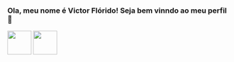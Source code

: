 ### Ola, meu nome é Victor Flórido! Seja bem vinndo ao meu perfil 👋

<!--
**Strutf/Strutf** is a ✨ _special_ ✨ repository because its `README.md` (this file) appears on your GitHub profile.

Here are some ideas to get you started:

- 🔭 I’m currently working on ...
- 🌱 I’m currently learning ...
- 👯 I’m looking to collaborate on ...
- 🤔 I’m looking for help with ...
- 💬 Ask me about ...
- 📫 How to reach me: ...
- 😄 Pronouns: ...
- ⚡ Fun fact: ...
-->
<div>
  <img height="54cm" src="https://img.shields.io/badge/LinkedIn-0077B5?style=for-the-badge&logo=linkedin&logoColor=white"/>
  <img height="54cm" src="https://img.shields.io/badge/-Behance-black?style=for-the-badge&logo=behance&logoColor=white"/>
</div>
